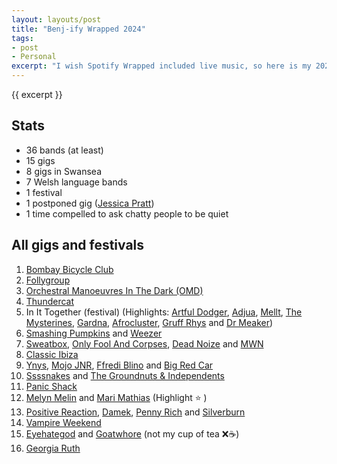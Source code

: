 ```yaml
---
layout: layouts/post
title: "Benj-ify Wrapped 2024"
tags:
- post
- Personal
excerpt: "I wish Spotify Wrapped included live music, so here is my 2024 run down of gigs and festivals."
--- 
```


{{ excerpt }}

## Stats

- 36 bands (at least)
- 15 gigs
- 8 gigs in Swansea
- 7 Welsh language bands
- 1 festival
- 1 postponed gig ([Jessica Pratt](https://bio.to/JessicaPratt))
- 1 time compelled to ask chatty people to be quiet

## All gigs and festivals

1. [Bombay Bicycle Club](https://bombaybicycle.club/)
2. [Follygroup](https://www.follygroup.com/)
3. [Orchestral Manoeuvres In The Dark (OMD)](https://omd.uk.com/)
4. [Thundercat](https://ninjatune.net/artist/thundercat)
5. In It Together (festival) (Highlights: [Artful Dodger](https://www.instagram.com/theartfuldodgerdj), [Adjua](https://www.instagram.com/adjuasings_/), [Mellt](https://linktr.ee/mellt), [The Mysterines](https://themysterines.com/), [Gardna](https://www.instagram.com/gardnauk/), [Afrocluster](https://linktr.ee/afrocluster), [Gruff Rhys](https://gruffrhys.com/) and [Dr Meaker](https://www.drmeaker.co.uk/))
6. [Smashing Pumpkins](https://smashingpumpkins.com/) and [Weezer](https://weezer.com/)
7. [Sweatbox](https://www.instagram.com/sweatboxcardiff/), [Only Fool And Corpses](https://www.instagram.com/ofandc/), [Dead Noize](https://www.instagram.com/dead_noize.uk/) and [MWN](https://mwnmusic.bandcamp.com/track/comfort-grace)
8. [Classic Ibiza](https://www.classicibiza.co.uk/)
9. [Ynys](https://ynysmusic.bandcamp.com/), [Mojo JNR](https://www.instagram.com/itsmojojnr/), [Ffredi Blino](https://www.instagram.com/ffredi.blino/) and [Big Red Car ](https://www.instagram.com/bigredcar_band/)
10. [Ssssnakes](https://ssssnakes.bandcamp.com/) and [The Groundnuts & Independents](https://thegroundnutsandindependents.bandcamp.com/)
11. [Panic Shack ](https://www.instagram.com/panicshack/)
12. [Melyn Melin](https://melinmelyn.bandcamp.com/) and [Mari Mathias](https://marimathiasmusic.squarespace.com/) (Highlight ⭐ )
13. [Positive Reaction](https://www.instagram.com/positive_reactionhc/), [Damek](https://damekband.bandcamp.com/), [Penny Rich](https://www.instagram.com/pennyrichband/) and [Silverburn](https://www.instagram.com/slvrbrn/)
14. [Vampire Weekend](https://www.vampireweekend.com/)
15. [Eyehategod](https://eyehategod.ee/) and [Goatwhore](https://www.instagram.com/goatwhorenola) (not my cup of tea ❌☕)
16. [Georgia Ruth](https://georgiaruth.co.uk/)